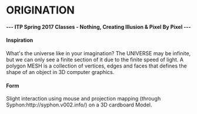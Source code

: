 # ORIGINATION
<h4>--- ITP Spring 2017 Classes - Nothing, Creating Illusion & Pixel By Pixel ---</h4>
<tr>
  <h4>Inspiration</h4> 
    <tr>
      <tr> What's the universe like in your imagination? </tr> The UNIVERSE may be infinite, but we can only see a finite section of it due to the finite speed of light.</td> <td>A polygon MESH is a collection of vertices, edges and faces that defines the shape of an object in 3D computer graphics.</td>
     </tr>
</tr>

<tr>
  <h4>Form</h4> 
  <tr>
   <tr>Slight interaction using mouse and projection mapping (through Syphon:http://syphon.v002.info/) on a 3D cardboard Model.</tr>
  </tr>
</tr>

